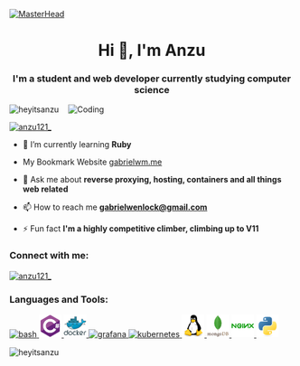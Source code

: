 [![MasterHead](https://giffiles.alphacoders.com/491/49146.gif)](https://gabrielwm.me)

<h1 align="center">Hi 👋, I'm Anzu</h1>
<h3 align="center">I'm a student and web developer currently studying computer science</h3>

<img align="right" alt="Coding" width="400" src="https://i.gifer.com/origin/54/54c8979b0b463c89622fdea0b1afc525.gif">

<p align="left"> <img src="https://komarev.com/ghpvc/?username=heyitsanzu&label=Profile%20views&color=0e75b6&style=flat" alt="heyitsanzu" /> </p>

<p align="left"> <a href="https://twitter.com/anzu121_" target="blank"><img src="https://img.shields.io/twitter/follow/anzu121_?logo=twitter&style=for-the-badge" alt="anzu121_" /></a> </p>

- 🌱 I’m currently learning **Ruby**

- My Bookmark Website [gabrielwm.me](gabrielwm.me)

- 💬 Ask me about **reverse proxying, hosting, containers and all things web related**

- 📫 How to reach me **gabrielwenlock@gmail.com**

- ⚡ Fun fact **I'm a highly competitive climber, climbing up to V11**

<h3 align="left">Connect with me:</h3>
<p align="left">
<a href="https://twitter.com/anzu121_" target="blank"><img align="center" src="https://raw.githubusercontent.com/rahuldkjain/github-profile-readme-generator/master/src/images/icons/Social/twitter.svg" alt="anzu121_" height="30" width="40" /></a>
</p>

<h3 align="left">Languages and Tools:</h3>
<p align="left"> <a href="https://www.gnu.org/software/bash/" target="_blank" rel="noreferrer"> <img src="https://www.vectorlogo.zone/logos/gnu_bash/gnu_bash-icon.svg" alt="bash" width="40" height="40"/> </a> <a href="https://www.w3schools.com/cs/" target="_blank" rel="noreferrer"> <img src="https://raw.githubusercontent.com/devicons/devicon/master/icons/csharp/csharp-original.svg" alt="csharp" width="40" height="40"/> </a> <a href="https://www.docker.com/" target="_blank" rel="noreferrer"> <img src="https://raw.githubusercontent.com/devicons/devicon/master/icons/docker/docker-original-wordmark.svg" alt="docker" width="40" height="40"/> </a> <a href="https://grafana.com" target="_blank" rel="noreferrer"> <img src="https://www.vectorlogo.zone/logos/grafana/grafana-icon.svg" alt="grafana" width="40" height="40"/> </a> <a href="https://kubernetes.io" target="_blank" rel="noreferrer"> <img src="https://www.vectorlogo.zone/logos/kubernetes/kubernetes-icon.svg" alt="kubernetes" width="40" height="40"/> </a> <a href="https://www.linux.org/" target="_blank" rel="noreferrer"> <img src="https://raw.githubusercontent.com/devicons/devicon/master/icons/linux/linux-original.svg" alt="linux" width="40" height="40"/> </a> <a href="https://www.mongodb.com/" target="_blank" rel="noreferrer"> <img src="https://raw.githubusercontent.com/devicons/devicon/master/icons/mongodb/mongodb-original-wordmark.svg" alt="mongodb" width="40" height="40"/> </a> <a href="https://www.nginx.com" target="_blank" rel="noreferrer"> <img src="https://raw.githubusercontent.com/devicons/devicon/master/icons/nginx/nginx-original.svg" alt="nginx" width="40" height="40"/> </a> <a href="https://www.python.org" target="_blank" rel="noreferrer"> <img src="https://raw.githubusercontent.com/devicons/devicon/master/icons/python/python-original.svg" alt="python" width="40" height="40"/> </a> </p>

<p><img align="center" src="https://github-readme-stats.vercel.app/api/top-langs?username=heyitsanzu&show_icons=true&locale=en&layout=compact" alt="heyitsanzu" /></p>
